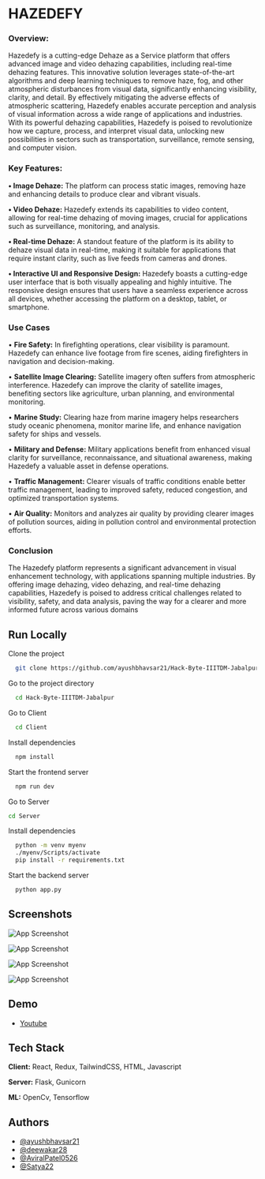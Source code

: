 
# HAZEDEFY

### Overview:

Hazedefy is a cutting-edge Dehaze as a Service platform that offers advanced image and video dehazing capabilities, including real-time dehazing features. This innovative solution leverages state-of-the-art algorithms and deep learning techniques to remove haze, fog, and other atmospheric disturbances from visual data, significantly enhancing visibility, clarity, and detail. By effectively mitigating the adverse effects of atmospheric scattering, Hazedefy enables accurate perception and analysis of visual information across a wide range of applications and industries. With its powerful dehazing capabilities, Hazedefy is poised to revolutionize how we capture, process, and interpret visual data, unlocking new possibilities in sectors such as transportation, surveillance, remote sensing, and computer vision.



### Key Features:

**• Image Dehaze:** The platform can process static images, removing haze and enhancing details to produce clear and vibrant visuals.

**• Video Dehaze:** Hazedefy extends its capabilities to video content, allowing for real-time dehazing of moving images, crucial for applications such as surveillance, monitoring, and analysis.

**• Real-time Dehaze:** A standout feature of the platform is its ability to dehaze visual data in real-time, making it suitable for applications that require instant clarity, such as live feeds from cameras and drones.

**• Interactive UI and Responsive Design:** Hazedefy boasts a cutting-edge user interface that is both visually appealing and highly intuitive. The responsive design ensures that users have a seamless experience across all devices, whether accessing the platform on a desktop, tablet, or smartphone.

### Use Cases

• **Fire Safety:** In firefighting operations, clear visibility is paramount. Hazedefy can enhance live footage from fire scenes, aiding firefighters in navigation and decision-making.

• **Satellite Image Clearing:** Satellite imagery often suffers from atmospheric interference. Hazedefy can improve the clarity of satellite images, benefiting sectors like agriculture, urban planning, and environmental monitoring.

• **Marine Study:** Clearing haze from marine imagery helps researchers study oceanic phenomena, monitor marine life, and enhance navigation safety for ships and vessels.

• **Military and Defense:** Military applications benefit from enhanced visual clarity for surveillance, reconnaissance, and situational awareness, making Hazedefy a valuable asset in defense operations.

• **Traffic Management:** Clearer visuals of traffic conditions enable better traffic management, leading to improved safety, reduced congestion, and optimized transportation systems.

• **Air Quality:** Monitors and analyzes air quality by providing clearer images of pollution sources, aiding in pollution control and environmental protection efforts.

### Conclusion

The Hazedefy platform represents a significant advancement in visual enhancement technology, with applications spanning multiple industries. By offering image dehazing, video dehazing, and real-time dehazing capabilities, Hazedefy is poised to address critical challenges related to visibility, safety, and data analysis, paving the way for a clearer and more informed future across various domains

## Run Locally

Clone the project

```bash
  git clone https://github.com/ayushbhavsar21/Hack-Byte-IIITDM-Jabalpur
```

Go to the project directory

```bash
  cd Hack-Byte-IIITDM-Jabalpur
```

Go to Client  

```bash
  cd Client
```

Install dependencies

```bash
  npm install
```

Start the frontend server

```bash
  npm run dev
```

Go to Server
  ```bash
  cd Server
```

Install dependencies

```bash
  python -m venv myenv
  ./myenv/Scripts/activate  
  pip install -r requirements.txt 
```

Start the backend server

```bash
  python app.py
```


## Screenshots

![App Screenshot](https://assets.devfolio.co/hackathons/996eb8ff28fb463aa2ce28d1729e4122/projects/976a0bca74b14a17a23a7e34c26413e4/2651e227-32db-400b-a2f7-571fcd49338b.jpeg)

![App Screenshot](https://devfolio.co/_next/image?url=https%3A%2F%2Fassets.devfolio.co%2Fhackathons%2F996eb8ff28fb463aa2ce28d1729e4122%2Fprojects%2F976a0bca74b14a17a23a7e34c26413e4%2F6c5101c1-ad64-4a98-8011-46fcab02ab92.png&w=1440&q=75)

![App Screenshot](https://devfolio.co/_next/image?url=https%3A%2F%2Fassets.devfolio.co%2Fhackathons%2F996eb8ff28fb463aa2ce28d1729e4122%2Fprojects%2F976a0bca74b14a17a23a7e34c26413e4%2Feff5a07d-ad20-4dc8-a6c9-3a4597020b86.png&w=1440&q=75)

![App Screenshot](https://devfolio.co/_next/image?url=https%3A%2F%2Fassets.devfolio.co%2Fhackathons%2F996eb8ff28fb463aa2ce28d1729e4122%2Fprojects%2F976a0bca74b14a17a23a7e34c26413e4%2F9c4d0b14-deeb-4157-9fb7-3ce4eca36901.png&w=1440&q=75)



## Demo
- [Youtube](https://youtu.be/VLvfvv1Fo9w?si=mAb1Ffesx7rzg1dv)



## Tech Stack

**Client:** React, Redux, TailwindCSS, HTML, Javascript

**Server:** Flask, Gunicorn

**ML:** OpenCv, Tensorflow 


## Authors

- [@ayushbhavsar21](https://github.com/ayushbhavsar21)
- [@deewakar28](https://github.com/deewakar28)
- [@AviralPatel0526](https://github.com/AviralPatel0526)
- [@Satya22](https://github.com/Satya22-26)
